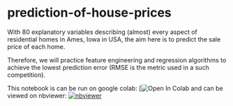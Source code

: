 # prediction-of-house-prices
With 80 explanatory variables describing (almost) every aspect of residential homes in Ames, Iowa in USA, the aim here is to predict the sale price of each home.

Therefore, we will practice feature engineering and regression algorithms to achieve the lowest prediction error (RMSE is the metric used in a such competition).

This notebook is can be run on google colab: [![Open In Colab](https://colab.research.google.com/github/mnassrib/prediction-of-house-prices/blob/master/prediction_of_house_prices.ipynb) and can be viewed on nbviewer: [![nbviewer](https://img.shields.io/badge/render-nbviewer-orange.svg)](https://nbviewer.jupyter.org/github/mnassrib/prediction-of-house-prices/blob/535f5641f2beb96c062e9d3d523e6156c39bf747/prediction_of_house_prices.ipynb)
